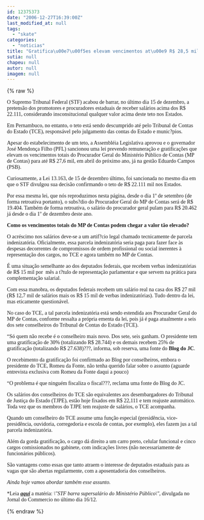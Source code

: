 ```yaml
---
id: 12375373
date: "2006-12-27T16:39:00Z"
last_modified_at: null
tags:
  - "skate"
categories:
  - "noticias"
title: "Gratifica\u00e7\u00f5es elevam vencimentos at\u00e9 R$ 28,5 mil no Tribunal de Contas do Estado"
sutia: null
chapeu: null
autor: null
imagem: null
---
```

{% raw %}
<p><P><FONT face=Verdana>O Supremo Tribunal Federal (STF) acabou de barrar, no último dia 15 de dezembro, a pretensão dos promotores e procuradores estaduais de receber salários acima dos R$ 22.111, considerando insconsitucional qualquer valor acima deste teto nos Estados. </FONT></P></p>
<p><P><FONT face=Verdana>Em Pernambuco, no entanto, o teto está sendo descumprido até pelo Tribunal de Contas do Estado (TCE), responsável pelo julgamento das contas do Estado e munic?pios.</FONT></P></p>
<p><P><FONT face=Verdana>Apesar do estabelecimento de um teto, a Assembléia Legislativa aprovou e o governador José Mendonça Filho (PFL) sancionou uma lei prevendo remuneração e gratificações que elevam os vencimentos totais do Procurador Geral do Ministério Público de Contas (MP de Contas) para até R$ 27,6 mil, em abril do próximo ano, já na gestão Eduardo Campos (PSB).</FONT></P></p>
<p><P><FONT face=Verdana>Curiosamente, a Lei 13.163, de 15 de dezembro último, foi sancionada no mesmo dia em que o STF divulgou sua decisão confirmando o teto de R$ 22.111 mil nos Estados. </FONT></P></p>
<p><P><FONT face=Verdana>Por essa mesma lei, que nós reproduzimos nesta página, desde o dia 1º de setembro (de forma retroativa portanto), o subs?dio do Procurador Geral do MP de Contas será de R$ 19.404. Também de forma retroativa, o salário do procurador geral pulam para R$ 20.462 já desde o dia 1º de dezembro deste ano.</FONT></P></p>
<p><P><FONT face=Verdana><STRONG>Como os vencimentos totais do MP de Contas podem chegar a valor tão elevado?</STRONG></FONT></P></p>
<p><P><FONT face=Verdana>O acréscimo nos salários deve-se a um artif?cio legal chamado tecnicamente de parcela indenizatória. Oficialmente, essa parcela indenizatória seria paga para fazer face às despesas decorrentes de compromissos de ordem profissional ou social inerentes à representação dos cargos, no TCE e agora também no MP de Contas.</FONT></P></p>
<p><P><FONT face=Verdana>É uma situação semelhante ao dos deputados federais, que recebem verbas indenizatórias de R$ 15 mil por&nbsp; mês a t?tulo de representação parlamentar e que servem na prática para complementação salarial. </FONT></P></p>
<p><P><FONT face=Verdana>Com essa manobra, os deputados federais recebem um salário real na casa dos R$ 27 mil (R$ 12,7 mil de salários mais os R$ 15 mil de verbas indenizatórias). Tudo dentro da lei, mas eticamente questionável.</FONT></P></p>
<p><P><FONT face=Verdana>No caso do TCE, a tal parcela indenizatória está sendo estendida aos Procurador Geral do MP de Contas, conforme ressalta a própria ementa da lei, pois já é paga atualmente a seis dos sete conselheiros do Tribunal de Contas do Estado (TCE). </FONT></P></p>
<p><P><FONT face=Verdana>“Só quem não recebe é o conselheiro mais novo. Dos sete, seis ganham. O presidente tem uma gratificação de 30% (totalizando R$ 28.744) e os demais recebem 25% de gratificação (totalizando R$ 27.638)???, informa, sob reserva, uma fonte do <STRONG>Blog do JC</STRONG>. </FONT></P></p>
<p><P><FONT face=Verdana>O recebimento da gratificação foi confirmado ao Blog&nbsp;por conselheiros, embora o presidente do TCE, Romeu da Fonte, não tenha querido falar sobre o assunto (aguarde entrevista exclusiva com Romeu da Fonte daqui a pouco)</FONT></P></p>
<p><P><FONT face=Verdana>“O problema é que ninguém fiscaliza o fiscal???, reclama uma fonte do Blog do JC.</FONT></P></p>
<p><P><FONT face=Verdana>Os salários dos conselheiros do TCE são equivalentes aos desembargadores do Tribunal de Justiça do Estado (TJPE), estão hoje fixados em R$ 22,111 e tem reajuste automático. Toda vez que os membros do TJPE tem reajuste de salários, o TCE acompanha.</FONT></P></p>
<p><P><FONT face=Verdana>Quando um conselheiro do TCE assume uma função especial (presidência, vice-presidência, ouvidoria, corregedoria e escola de contas, por exemplo), eles fazem jus a tal parcela indenizatória.</FONT></P></p>
<p><P><FONT face=Verdana>Além da gorda gratificação, o cargo dá direito a um carro preto, celular funcional e cinco cargos comissionados no gabinete, com indicações livres (não necessariamente de funcionários públicos).</FONT></P></p>
<p><P><FONT face=Verdana>São vantagens como essas que tanto atraem o interesse de deputados estaduais para as vagas que são abertas regularmente, com a aposentadoria dos conselheiros. </FONT></P></p>
<p><P><FONT face=Verdana><EM>Ainda hoje vamos abordar também esse assunto.</EM></FONT></P></p>
<p><P><FONT face=Verdana>*Leia <A href=\"https://jc3.uol.com.br/jornal/2006/12/16/not_212815.php\" target=_blank><STRONG><EM>aqui</EM></STRONG></A> a matéria: <EM>\"STF barra supersalário do Ministério Público\"</EM>, divulgada no Jornal do Commercio no último dia 16/12. </FONT></P> </p>
{% endraw %}